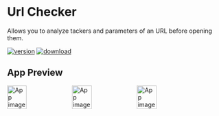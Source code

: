 # Url Checker
Allows you to analyze tackers and parameters of an URL before opening them.

[![version](https://img.shields.io/github/v/release/CYB3R-G0D/Url-checker)](https://github.com/CYB3R-G0D/Url-checker/releases/tag/v0.1.0)
[![download](https://img.shields.io/github/downloads/CYB3R-G0D/Url-checker/v0.1.0/total)](https://github.com/CYB3R-G0D/Url-checker/releases/)

## App Preview

<div style="display:flex;">
<img alt="App image" src="https://github.com/CYB3R-G0D/Url-checker/raw/main/screenshot/screenshot01.jpg" width="30%">
<img alt="App image" src="https://github.com/CYB3R-G0D/Url-checker/raw/main/screenshot/screenshot02.jpg" width="30%">
<img alt="App image" src="https://github.com/CYB3R-G0D/Url-checker/raw/main/screenshot/screenshot03.jpg" width="30%">  
</div> 